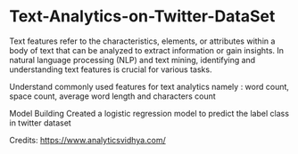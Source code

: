 # Text-Analytics-on-Twitter-DataSet
Text features refer to the characteristics, elements, or attributes within a body of text that can be analyzed to extract
information or gain insights. In natural language processing (NLP) and text mining, identifying and understanding text features is crucial for various tasks.

Understand commonly used features for text analytics namely : word count, space count, average word length and characters count

Model Building 
Created a logistic regression model to predict the label class in twitter dataset

Credits: https://www.analyticsvidhya.com/
